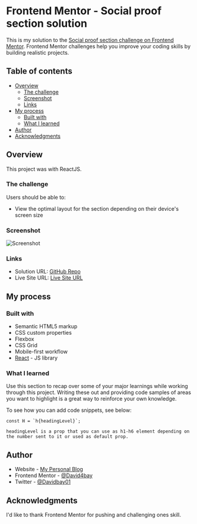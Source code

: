 # Frontend Mentor - Social proof section solution

This is my solution to the [Social proof section challenge on Frontend Mentor](https://www.frontendmentor.io/challenges/social-proof-section-6e0qTv_bA). Frontend Mentor challenges help you improve your coding skills by building realistic projects. 

## Table of contents

- [Overview](#overview)
  - [The challenge](#the-challenge)
  - [Screenshot](#screenshot)
  - [Links](#links)
- [My process](#my-process)
  - [Built with](#built-with)
  - [What I learned](#what-i-learned)
- [Author](#author)
- [Acknowledgments](#acknowledgments)

## Overview

This project was with ReactJS.

### The challenge

Users should be able to:

- View the optimal layout for the section depending on their device's screen size

### Screenshot

![Screenshot](/dist/Screenshot/Social%20Proof%20Screenshot.PNG)

### Links

- Solution URL: [GitHub Repo](https://github.com/David4bay/Social-Proof-Section-Frontend-Mentor)
- Live Site URL: [Live Site URL](https://amazing-paletas-59c973.netlify.app/)

## My process

### Built with

- Semantic HTML5 markup
- CSS custom properties
- Flexbox
- CSS Grid
- Mobile-first workflow
- [React](https://reactjs.org/) - JS library

### What I learned

Use this section to recap over some of your major learnings while working through this project. Writing these out and providing code samples of areas you want to highlight is a great way to reinforce your own knowledge.

To see how you can add code snippets, see below:

```JSX
const H = `h{headingLevel}`;

headingLevel is a prop that you can use as h1-h6 element depending on the number sent to it or used as default prop.
```

## Author

- Website - [My Personal Blog](https://davidbay.hashnode.dev/)
- Frontend Mentor - [@David4bay](https://www.frontendmentor.io/profile/David4bay)
- Twitter - [@Davidbay01](https://www.twitter.com/Davidbay01)

## Acknowledgments

I'd like to thank Frontend Mentor for pushing and challenging ones skill.
